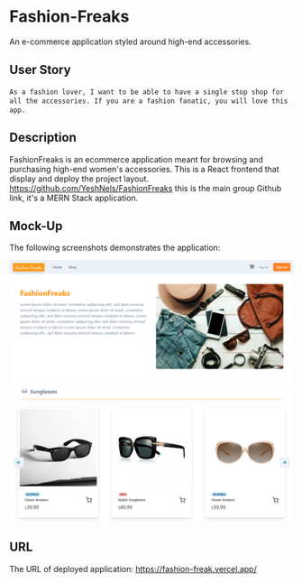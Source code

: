 # Fashion-Freaks

An e-commerce application styled around high-end accessories.

## User Story

```
As a fashion lover, I want to be able to have a single stop shop for all the accessories. If you are a fashion fanatic, you will love this app.
```

## Description

FashionFreaks is an ecommerce application meant for browsing and purchasing high-end women's accessories. This is a React frontend that display and deploy the project layout.
https://github.com/YeshNels/FashionFreaks this is the main group Github link, it's a MERN Stack application.

## Mock-Up

The following screenshots demonstrates the application:

![Screenshots1.](./Screenshot1.png)
![Screenshots2.](./Screenshot2.png)

## URL

The URL of deployed application:
https://fashion-freak.vercel.app/
